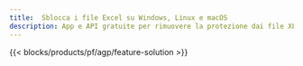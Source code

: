 ```yaml
---
title:  Sblocca i file Excel su Windows, Linux e macOS
description: App e API gratuite per rimuovere la protezione dai file XLS, XLSX e ODS
---
```

{{< blocks/products/pf/agp/feature-solution >}} 

